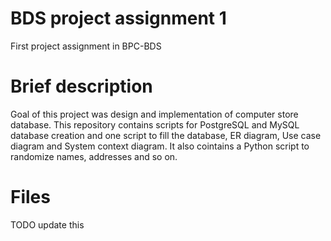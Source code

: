 # BDS project assignment 1
First project assignment in BPC-BDS

# Brief description
Goal of this project was design and implementation of computer store database. This repository contains scripts for PostgreSQL and MySQL database creation and one script to fill the database, ER diagram, Use case diagram and System context diagram. It also cointains a Python script to randomize names, addresses and so on.

# Files
TODO update this
